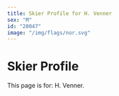 ```yaml
---
title: Skier Profile for H. Venner
sex: "M"
id: "20047"
image: "/img/flags/nor.svg" 
---
```


# Skier Profile

This page is for: H. Venner.
    